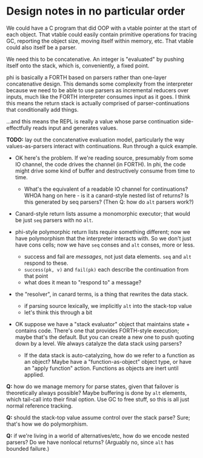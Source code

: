# Design notes in no particular order
We could have a C program that did OOP with a vtable pointer at the start of
each object. That vtable could easily contain primitive operations for tracing
GC, reporting the object size, moving itself within memory, etc. That vtable
could also itself be a parser.

We need this to be concatenative. An integer is "evaluated" by pushing itself
onto the stack, which is, conveniently, a fixed point.

phi is basically a FORTH based on parsers rather than one-layer concatenative
design. This demands some complexity from the interpreter because we need to be
able to use parsers as incremental reducers over inputs, much like the FORTH
interpreter consumes input as it goes. I think this means the return stack is
actually comprised of parser-continuations that conditionally add things.

...and this means the REPL is really a value whose parse continuation
side-effectfully reads input and generates values.

**TODO:** lay out the concatenative evaluation model, particularly the way
values-as-parsers interact with continuations. Run through a quick example.

- OK here's the problem. If we're reading source, presumably from some IO
  channel, the code drives the channel (in FORTH). In phi, the code might drive
  some kind of buffer and destructively consume from time to time.
    - What's the equivalent of a readable IO channel for continuations? WHOA
      hang on here - is it a canard-style nested list of returns? Is this
      generated by seq parsers? (Then Q: how do `alt` parsers work?)

- Canard-style return lists assume a monomorphic executor; that would be just
  `seq` parsers with no `alt`.
- phi-style polymorphic return lists require something different; now we have
  polymorphism that the interpreter interacts with. So we don't just have cons
  cells; now we have `seq` conses and `alt` conses, more or less.
    - success and fail are _messages_, not just data elements. `seq` and `alt`
      respond to these.
    - `success(pk, v)` and `fail(pk)` each describe the continuation from that
      point
    - what does it mean to "respond to" a message?
- the "resolver", in canard terms, is a thing that rewrites the data stack.
    - if parsing source lexically, we implicitly `alt` into the stack-top value
    - let's think this through a bit

- OK suppose we have a "stack evaluator" object that maintains state + contains
  code. There's one that provides FORTH-style execution; maybe that's the
  default. But you can create a new one to push quoting down by a level. We
  always catalyze the data stack using parsers?
    - If the data stack is auto-catalyzing, how do we refer to a function as an
      object? Maybe have a "function-as-object" object type, or have an "apply
      function" action. Functions as objects are inert until applied.

**Q:** how do we manage memory for parse states, given that failover is
theoretically always possible? Maybe buffering is done by `alt` elements, which
tail-call into their final option. Use GC to free stuff, so this is all just
normal reference tracking.

**Q:** should the stack-top value assume control over the stack parse? Sure;
that's how we do polymorphism.

**Q:** if we're living in a world of alternatives/etc, how do we encode nested
parsers? Do we have nonlocal returns? (Arguably no, since `alt` has bounded
failure.)

